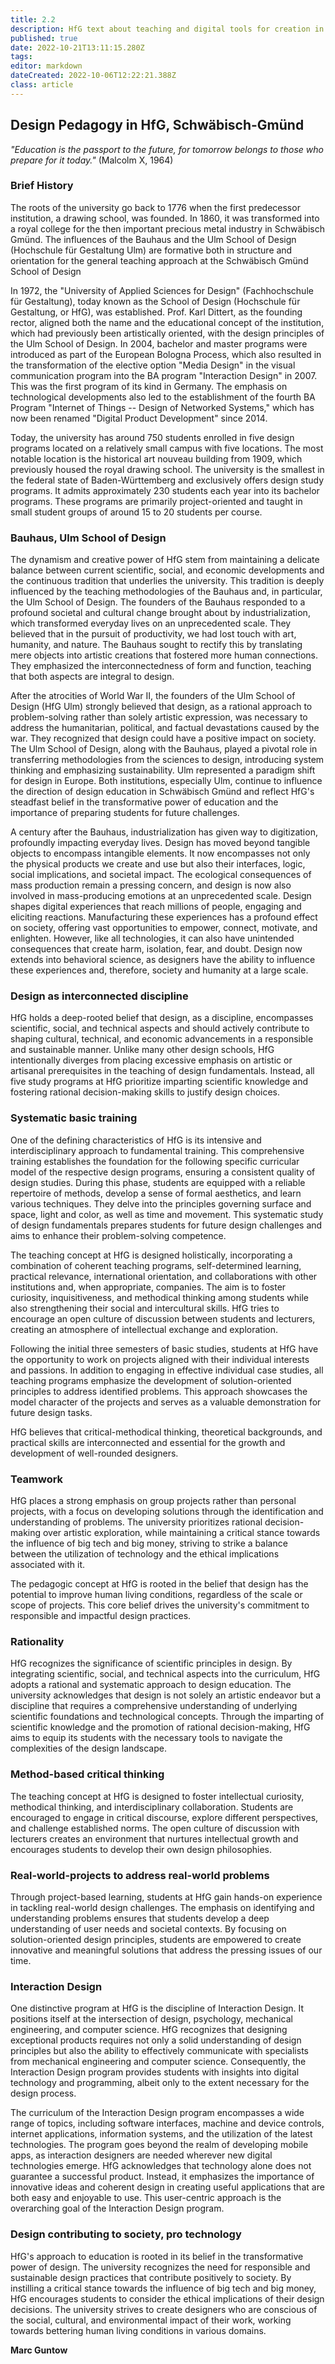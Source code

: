 ```yaml
---
title: 2.2
description: HfG text about teaching and digital tools for creation in art and design schools
published: true
date: 2022-10-21T13:11:15.280Z
tags: 
editor: markdown
dateCreated: 2022-10-06T12:22:21.388Z
class: article
---
```


## Design Pedagogy in HfG, Schwäbisch-Gmünd


*"Education is the passport to the future, for tomorrow belongs to those who prepare for it today."* (Malcolm X, 1964)

### Brief History

The roots of the university go back to 1776 when the first predecessor
institution, a drawing school, was founded. In 1860, it was transformed
into a royal college for the then important precious metal industry in
Schwäbisch Gmünd. The influences of the Bauhaus and the Ulm School of
Design (Hochschule für Gestaltung Ulm) are formative both in structure
and orientation for the general teaching approach at the Schwäbisch
Gmünd School of Design

In 1972, the \"University of Applied Sciences for Design\"
(Fachhochschule für Gestaltung), today known as the School of Design
(Hochschule für Gestaltung, or HfG), was established. Prof. Karl
Dittert, as the founding rector, aligned both the name and the
educational concept of the institution, which had previously been
artistically oriented, with the design principles of the Ulm School of
Design. In 2004, bachelor and master programs were introduced as part of
the European Bologna Process, which also resulted in the transformation
of the elective option \"Media Design\" in the visual communication
program into the BA program \"Interaction Design\" in 2007. This was the
first program of its kind in Germany. The emphasis on technological
developments also led to the establishment of the fourth BA Program
\"Internet of Things -- Design of Networked Systems,\" which has now
been renamed \"Digital Product Development\" since 2014.

Today, the university has around 750 students enrolled in five design
programs located on a relatively small campus with five locations. The
most notable location is the historical art nouveau building from 1909,
which previously housed the royal drawing school. The university is the
smallest in the federal state of Baden-Württemberg and exclusively
offers design study programs. It admits approximately 230 students each
year into its bachelor programs. These programs are primarily
project-oriented and taught in small student groups of around 15 to 20
students per course.

### Bauhaus, Ulm School of Design

The dynamism and creative power of HfG stem from maintaining a delicate
balance between current scientific, social, and economic developments
and the continuous tradition that underlies the university. This
tradition is deeply influenced by the teaching methodologies of the
Bauhaus and, in particular, the Ulm School of Design. The founders of
the Bauhaus responded to a profound societal and cultural change brought
about by industrialization, which transformed everyday lives on an
unprecedented scale. They believed that in the pursuit of productivity,
we had lost touch with art, humanity, and nature. The Bauhaus sought to
rectify this by translating mere objects into artistic creations that
fostered more human connections. They emphasized the interconnectedness
of form and function, teaching that both aspects are integral to design.

After the atrocities of World War II, the founders of the Ulm School of
Design (HfG Ulm) strongly believed that design, as a rational approach
to problem-solving rather than solely artistic expression, was necessary
to address the humanitarian, political, and factual devastations caused
by the war. They recognized that design could have a positive impact on
society. The Ulm School of Design, along with the Bauhaus, played a
pivotal role in transferring methodologies from the sciences to design,
introducing system thinking and emphasizing sustainability. Ulm
represented a paradigm shift for design in Europe. Both institutions,
especially Ulm, continue to influence the direction of design education
in Schwäbisch Gmünd and reflect HfG\'s steadfast belief in the
transformative power of education and the importance of preparing
students for future challenges.

A century after the Bauhaus, industrialization has given way to
digitization, profoundly impacting everyday lives. Design has moved
beyond tangible objects to encompass intangible elements. It now
encompasses not only the physical products we create and use but also
their interfaces, logic, social implications, and societal impact. The
ecological consequences of mass production remain a pressing concern,
and design is now also involved in mass-producing emotions at an
unprecedented scale. Design shapes digital experiences that reach
millions of people, engaging and eliciting reactions. Manufacturing
these experiences has a profound effect on society, offering vast
opportunities to empower, connect, motivate, and enlighten. However,
like all technologies, it can also have unintended consequences that
create harm, isolation, fear, and doubt. Design now extends into
behavioral science, as designers have the ability to influence these
experiences and, therefore, society and humanity at a large scale.

### Design as interconnected discipline

HfG holds a deep-rooted belief that design, as a discipline, encompasses
scientific, social, and technical aspects and should actively contribute
to shaping cultural, technical, and economic advancements in a
responsible and sustainable manner. Unlike many other design schools,
HfG intentionally diverges from placing excessive emphasis on artistic
or artisanal prerequisites in the teaching of design fundamentals.
Instead, all five study programs at HfG prioritize imparting scientific
knowledge and fostering rational decision-making skills to justify
design choices.

### Systematic basic training

One of the defining characteristics of HfG is its intensive and
interdisciplinary approach to fundamental training. This comprehensive
training establishes the foundation for the following specific
curricular model of the respective design programs, ensuring a
consistent quality of design studies. During this phase, students are
equipped with a reliable repertoire of methods, develop a sense of
formal aesthetics, and learn various techniques. They delve into the
principles governing surface and space, light and color, as well as time
and movement. This systematic study of design fundamentals prepares
students for future design challenges and aims to enhance their
problem-solving competence.

The teaching concept at HfG is designed holistically, incorporating a
combination of coherent teaching programs, self-determined learning,
practical relevance, international orientation, and collaborations with
other institutions and, when appropriate, companies. The aim is to
foster curiosity, inquisitiveness, and methodical thinking among
students while also strengthening their social and intercultural skills.
HfG tries to encourage an open culture of discussion between students
and lecturers, creating an atmosphere of intellectual exchange and
exploration.

Following the initial three semesters of basic studies, students at HfG
have the opportunity to work on projects aligned with their individual
interests and passions. In addition to engaging in effective individual
case studies, all teaching programs emphasize the development of
solution-oriented principles to address identified problems. This
approach showcases the model character of the projects and serves as a
valuable demonstration for future design tasks.

HfG believes that critical-methodical thinking, theoretical backgrounds,
and practical skills are interconnected and essential for the growth and
development of well-rounded designers.

### Teamwork

HfG places a strong emphasis on group projects rather than personal
projects, with a focus on developing solutions through the
identification and understanding of problems. The university prioritizes
rational decision-making over artistic exploration, while maintaining a
critical stance towards the influence of big tech and big money,
striving to strike a balance between the utilization of technology and
the ethical implications associated with it.

The pedagogic concept at HfG is rooted in the belief that design has the
potential to improve human living conditions, regardless of the scale or
scope of projects. This core belief drives the university\'s commitment
to responsible and impactful design practices.

### Rationality

HfG recognizes the significance of scientific principles in design. By
integrating scientific, social, and technical aspects into the
curriculum, HfG adopts a rational and systematic approach to design
education. The university acknowledges that design is not solely an
artistic endeavor but a discipline that requires a comprehensive
understanding of underlying scientific foundations and technological
concepts. Through the imparting of scientific knowledge and the
promotion of rational decision-making, HfG aims to equip its students
with the necessary tools to navigate the complexities of the design
landscape.

### Method-based critical thinking

The teaching concept at HfG is designed to foster intellectual
curiosity, methodical thinking, and interdisciplinary collaboration.
Students are encouraged to engage in critical discourse, explore
different perspectives, and challenge established norms. The open
culture of discussion with lecturers creates an environment that
nurtures intellectual growth and encourages students to develop their
own design philosophies.

### Real-world-projects to address real-world problems

Through project-based learning, students at HfG gain hands-on experience
in tackling real-world design challenges. The emphasis on identifying
and understanding problems ensures that students develop a deep
understanding of user needs and societal contexts. By focusing on
solution-oriented design principles, students are empowered to create
innovative and meaningful solutions that address the pressing issues of
our time.

### Interaction Design

One distinctive program at HfG is the discipline of Interaction Design.
It positions itself at the intersection of design, psychology,
mechanical engineering, and computer science. HfG recognizes that
designing exceptional products requires not only a solid understanding
of design principles but also the ability to effectively communicate
with specialists from mechanical engineering and computer science.
Consequently, the Interaction Design program provides students with
insights into digital technology and programming, albeit only to the
extent necessary for the design process.

The curriculum of the Interaction Design program encompasses a wide
range of topics, including software interfaces, machine and device
controls, internet applications, information systems, and the
utilization of the latest technologies. The program goes beyond the
realm of developing mobile apps, as interaction designers are needed
wherever new digital technologies emerge. HfG acknowledges that
technology alone does not guarantee a successful product. Instead, it
emphasizes the importance of innovative ideas and coherent design in
creating useful applications that are both easy and enjoyable to use.
This user-centric approach is the overarching goal of the Interaction
Design program.

### Design contributing to society, pro technology

HfG\'s approach to education is rooted in its belief in the
transformative power of design. The university recognizes the need for
responsible and sustainable design practices that contribute positively
to society. By instilling a critical stance towards the influence of big
tech and big money, HfG encourages students to consider the ethical
implications of their design decisions. The university strives to create
designers who are conscious of the social, cultural, and environmental
impact of their work, working towards bettering human living conditions
in various domains.

**Marc Guntow**